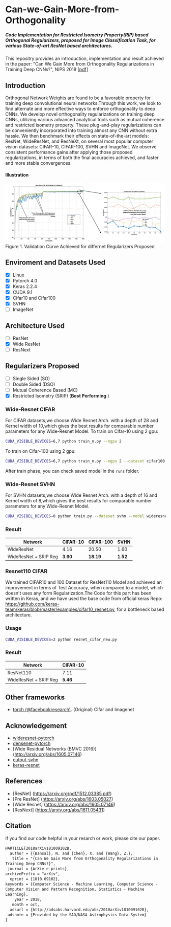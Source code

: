 # Can-we-Gain-More-from-Orthogonality
##### Code Implementation for Restricted Isometry Property(RIP) based Orthogonal Regularizers, proposed for Image Classification Task, for various State-of-art ResNet based architectures.

This repositry provides an introduction, implementation and result achieved in the paper:
"Can We Gain More from Orthogonality Regularizations in Training Deep CNNs?", NIPS 2018 [[pdf]](https://arxiv.org/abs/1810.09102) 

## Introduction
Orthogonal Network Weights are found to be a favorable property for training deep convolutional neural networks.Through this work, we look to find alternate and more effective  ways to enforce orthogonality to deep CNNs. We develop novel orthogonality regularizations on training deep CNNs, utilizing various advanced analytical tools such as mutual coherence and restricted isometry property. These plug-and-play regularizations can be conveniently incorporated into training almost any CNN without extra hassle. We then benchmark their effects on state-of-the-art models: ResNet, WideResNet, and ResNeXt, on several most popular computer vision datasets: CIFAR-10, CIFAR-100, SVHN and ImageNet. We observe consistent performance gains after applying those proposed regularizations, in terms of both the final accuracies achieved, and faster and more stable convergences. 

#### Illustration
![Can-we-Gain-More-from-Orthogonality](/FIGS/final_resnet_cifar10f.PNG)
Figure 1. Validation Curve Achieved for differnet Regularizers Proposed

## Enviroment and Datasets Used
- [x] Linux
- [x] Pytorch 4.0
- [x] Keras 2.2.4
- [x] CUDA 9.1
- [x] Cifar10 and Cifar100
- [x] SVHN
- [ ] ImageNet

## Architecture Used
- [ ] ResNet
- [x] Wide ResNet
- [ ] ResNext

## Regularizers Proposed 
- [ ] Single Sided (SO)
- [ ] Double Sided (DSO)
- [ ] Mutual Coherence Based (MC)
- [x] Restricted Isometry (SRIP) (**Best Performing** )

### Wide-Resnet CIFAR
For CIFAR datasets,we choose Wide Resnet Arch. with a depth of 28 and Kernel width of 10,which
gives the best results for comparable number parameters for any Wide-Resnet Model. 
To train on Cifar-10 using 2 gpu:

```bash
CUDA_VISIBLE_DEVICES=6,7 python train_n.py --ngpu 2
```

To train on Cifar-100 using 2 gpu:

```bash
CUDA_VISIBLE_DEVICES=6,7 python train_n.py --ngpu 2 --dataset cifar100
```

After train phase, you can check saved model in the ```runs``` folder.

### Wide-Resnet SVHN
For SVHN datasets,we choose Wide Resnet Arch. with a depth of 16 and Kernel width of 8,which
gives the best results for comparable number parameters for any Wide-Resnet Model. 
``` bash
CUDA_VISIBEL_DEVICES=0 python train.py --dataset svhn --model wideresnet --learning_rate 0.01 --epochs 160
```

### Result
| **Network** | **CIFAR-10** | **CIFAR-100** | **SVHN** |
| ----------- | ------------ | ------------- | -------- |
| WideResNet  | 4.16       | 20.50          | 1.60     |
| WideResNet + SRIP Reg | **3.60** | **18.19**        | **1.52** |

### Resnet110 CIFAR
We  trained CIFAR10 and 100 Dataset for ResNet110 Model and achieved an improvement in terms of Test Accuracy, when compared to a model, which doesn't uses any form Regularization.The Code for this part has been written in Keras, and we have used the base code from official keras Repo: https://github.com/keras-team/keras/blob/master/examples/cifar10_resnet.py, for a bottleneck based architecture.

### Usage
``` bash
CUDA_VISIBLE_DEVICES=2 python resnet_cifar_new.py
```

### Result
| **Network** | **CIFAR-10** | 
| ----------- | ------------ | 
| ResNet110  | 7.11    | 
| WideResNet + SRIP Reg | **5.46** | 
## Other frameworks
* [torch (@facebookresearch)](https://github.com/szagoruyko/wide-residual-networks.). (Original) Cifar and Imagenet

## Acknowledgement
- [wideresnet-pytorch](https://github.com/xternalz/WideResNet-pytorch)
- [densenet-pytorch](https://github.com/andreasveit/densenet-pytorch)
- [Wide Residual Networks (BMVC 2016)] (http://arxiv.org/abs/1605.07146)
- [cutout-svhn](https://github.com/uoguelph-mlrg/Cutout)
- [keras-resnet](https://github.com/keras-team/keras/blob/master/examples/cifar10_resnet.py)

## References
- [ResNet] (https://arxiv.org/pdf/1512.03385.pdf)
- [Pre ResNet] (https://arxiv.org/abs/1603.05027)
- [Wide Resnet] (https://arxiv.org/abs/1605.07146)
- [ResNext] (https://arxiv.org/abs/1611.05431)

## Citation
If you find our code helpful in your resarch or work, please cite our paper.
```
@ARTICLE{2018arXiv181009102B,
  author = {{Bansal}, N. and {Chen}, X. and {Wang}, Z.},
   title = "{Can We Gain More from Orthogonality Regularizations in Training Deep CNNs?}",
 journal = {ArXiv e-prints},
archivePrefix = "arXiv",
  eprint = {1810.09102},
keywords = {Computer Science - Machine Learning, Computer Science - Computer Vision and Pattern Recognition, Statistics - Machine Learning},
    year = 2018,
   month = oct,
  adsurl = {http://adsabs.harvard.edu/abs/2018arXiv181009102B},
 adsnote = {Provided by the SAO/NASA Astrophysics Data System}
}
```
